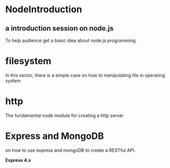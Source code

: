 NodeIntroduction
================

a introduction session on node.js
----------------

To help audience get a basic idea about node.js programming.

# filesystem

In this sector, there is a simple case on how to manipulating file in operating system 

# http

The fundamental node module for creating a http server

# Express and MongoDB

on how to use express and mongoDB to create a RESTful API.

<strong>Express 4.x </strong>


